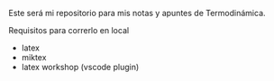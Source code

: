 Este será mi repositorio para mis notas y apuntes de Termodinámica.

Requisitos para correrlo en local
- latex
- miktex
- latex workshop (vscode plugin)